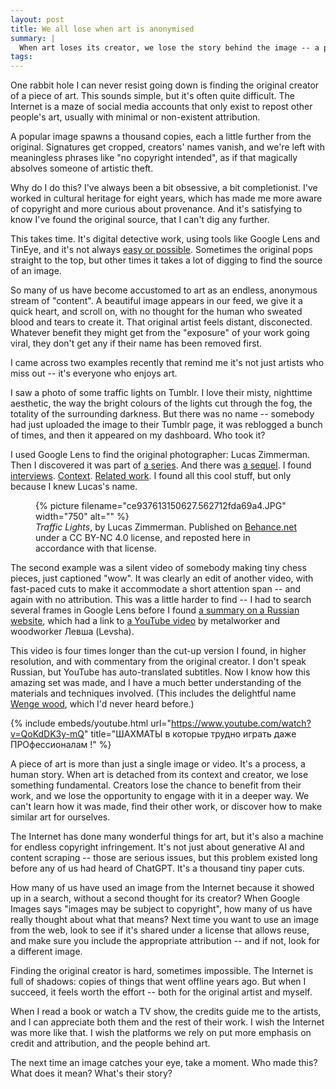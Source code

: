 ```yaml
---
layout: post
title: We all lose when art is anonymised
summary: |
  When art loses its creator, we lose the story behind the image -- a plea for attribution in our endless scroll culture.
tags:
---
```

One rabbit hole I can never resist going down is finding the original creator of a piece of art.
This sounds simple, but it's often quite difficult.
The Internet is a maze of social media accounts that only exist to repost other people's art, usually with minimal or non-existent attribution.

A popular image spawns a thousand copies, each a little further from the original.
Signatures get cropped, creators' names vanish, and we're left with meaningless phrases like "no copyright intended", as if that magically absolves someone of artistic theft.

Why do I do this?
I've always been a bit obsessive, a bit completionist.
I've worked in cultural heritage for eight years, which has made me more aware of copyright and more curious about provenance.
And it's satisfying to know I've found the original source, that I can't dig any further.

This takes time.
It's digital detective work, using tools like Google Lens and TinEye, and it's not always [easy or possible](https://www.hackerfactor.com/blog/index.php?/archives/1036-Perceptual-Searches-and-Applied-Heuristics.html).
Sometimes the original pops straight to the top, but other times it takes a lot of digging to find the source of an image.

So many of us have become accustomed to art as an endless, anonymous stream of "content".
A beautiful image appears in our feed, we give it a quick heart, and scroll on, with no thought for the human who sweated blood and tears to create it.
That original artist feels distant, disconected.
Whatever benefit they might get from the "exposure" of your work going viral, they don't get any if their name has been removed first.

I came across two examples recently that remind me it's not just artists who miss out -- it's everyone who enjoys art.

I saw a photo of some traffic lights on Tumblr.
I love their misty, nighttime aesthetic, the way the bright colours of the lights cut through the fog, the totality of the surrounding darkness.
But there was no name -- somebody had just uploaded the image to their Tumblr page, it was reblogged a bunch of times, and then it appeared on my dashboard.
Who took it?

I used Google Lens to find the original photographer: Lucas Zimmerman.
Then I discovered it was part of [a series][1].
And there was [a sequel][2].
I found [interviews][3].
[Context][4].
[Related work][5].
I found all this cool stuff, but only because I knew Lucas's name.

[1]: https://www.behance.net/gallery/13150627/Traffic-lights
[2]: https://www.behance.net/gallery/46472989/Traffic-Lights-20
[3]: https://www.slrlounge.com/moody-traffic-lights-make-something-beautiful-nothing/
[4]: https://wepresent.wetransfer.com/stories/lucas-zimmermann-traffic-lights
[5]: https://onartandaesthetics.com/2017/08/07/signs-of-excessive-and-fatal-speed-lucas-zimmermanns-scars/

<figure>
  {%
    picture
    filename="ce937613150627.562712fda69a4.JPG"
    width="750"
    alt=""
  %}
  <figcaption>
    <em>Traffic Lights</em>, by Lucas Zimmerman.
    Published on <a href="https://www.behance.net/gallery/13150627/Traffic-lights">Behance.net</a> under a CC BY-NC 4.0 license, and reposted here in accordance with that license.
  </figcaption>
</figure>

The second example was a silent video of somebody making tiny chess pieces, just captioned "wow".
It was clearly an edit of another video, with fast-paced cuts to make it accommodate a short attention span -- and again with no attribution.
This was a little harder to find -- I had to search several frames in Google Lens before I found [a summary on a Russian website][summary], which had a link to [a YouTube video][chess_yt] by metalworker and woodworker Левша (Levsha).

This video is four times longer than the cut-up version I found, in higher resolution, and with commentary from the original creator.
I don't speak Russian, but YouTube has auto-translated subtitles.
Now I know how this amazing set was made, and I have a much better understanding of the materials and techniques involved.
(This includes the delightful name [Wenge wood][wenge], which I'd never heard before.)

{%
  include embeds/youtube.html
  url="https://www.youtube.com/watch?v=QoKdDK3y-mQ"
  title="ШАХМАТЫ в которые трудно играть даже ПРОфессионалам !"
%}

[summary]: https://usamodelkina.ru/11041-miniatyurnye-shahmaty-svoimi-rukami.html
[chess_yt]: https://www.youtube.com/watch?v=QoKdDK3y-mQ
[wenge]: https://en.wikipedia.org/wiki/Millettia_laurentii

A piece of art is more than just a single image or video.
It's a process, a human story.
When art is detached from its context and creator, we lose something fundamental.
Creators lose the chance to benefit from their work, and we lose the opportunity to engage with it in a deeper way.
We can't learn how it was made, find their other work, or discover how to make similar art for ourselves.

The Internet has done many wonderful things for art, but it's also a machine for endless copyright infringement.
It's not just about generative AI and content scraping -- those are serious issues, but this problem existed long before any of us had heard of ChatGPT.
It's a thousand tiny paper cuts.

How many of us have used an image from the Internet because it showed up in a search, without a second thought for its creator?
When Google Images says "images may be subject to copyright", how many of us have really thought about what that means?
Next time you want to use an image from the web, look to see if it's shared under a license that allows reuse, and make sure you include the appropriate attribution -- and if not, look for a different image.

Finding the original creator is hard, sometimes impossible.
The Internet is full of shadows: copies of things that went offline years ago.
But when I succeed, it feels worth the effort -- both for the original artist and myself.

When I read a book or watch a TV show, the credits guide me to the artists, and I can appreciate both them and the rest of their work.
I wish the Internet was more like that.
I wish the platforms we rely on put more emphasis on credit and attribution, and the people behind art.

The next time an image catches your eye, take a moment.
Who made this?
What does it mean?
What's their story?
